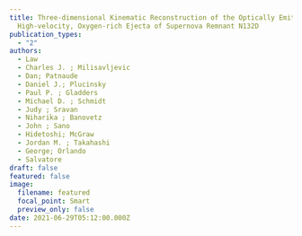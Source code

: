 ```yaml
---
title: Three-dimensional Kinematic Reconstruction of the Optically Emitting,
  High-velocity, Oxygen-rich Ejecta of Supernova Remnant N132D
publication_types:
  - "2"
authors:
  - Law
  - Charles J. ; Milisavljevic
  - Dan; Patnaude
  - Daniel J.; Plucinsky
  - Paul P. ; Gladders
  - Michael D. ; Schmidt
  - Judy ; Sravan
  - Niharika ; Banovetz
  - John ; Sano
  - Hidetoshi; McGraw
  - Jordan M. ; Takahashi
  - George; Orlando
  - Salvatore
draft: false
featured: false
image:
  filename: featured
  focal_point: Smart
  preview_only: false
date: 2021-06-29T05:12:00.000Z
---
```

